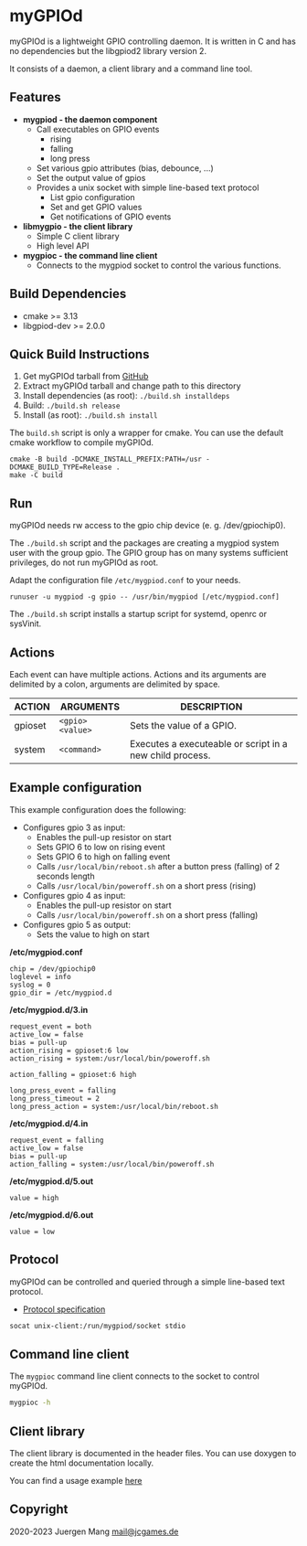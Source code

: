 # myGPIOd

myGPIOd is a lightweight GPIO controlling daemon. It is written in C and has no dependencies but the libgpiod2 library version 2.

It consists of a daemon, a client library and a command line tool.

## Features

- **mygpiod - the daemon component**
  - Call executables on GPIO events
    - rising
    - falling
    - long press
  - Set various gpio attributes (bias, debounce, ...)
  - Set the output value of gpios
  - Provides a unix socket with simple line-based text protocol
    - List gpio configuration
    - Set and get GPIO values
    - Get notifications of GPIO events
- **libmygpio - the client library**
  - Simple C client library
  - High level API
- **mygpioc - the command line client**
  - Connects to the mygpiod socket to control the various functions.

## Build Dependencies

- cmake >= 3.13
- libgpiod-dev >= 2.0.0

## Quick Build Instructions

1. Get myGPIOd tarball from [GitHub](https://github.com/jcorporation/myGPIOd/releases/latest)
2. Extract myGPIOd tarball and change path to this directory
3. Install dependencies (as root): `./build.sh installdeps`
4. Build: `./build.sh release`
5. Install (as root): `./build.sh install`

The `build.sh` script is only a wrapper for cmake. You can use the default cmake workflow to compile myGPIOd.

```
cmake -B build -DCMAKE_INSTALL_PREFIX:PATH=/usr -DCMAKE_BUILD_TYPE=Release .
make -C build
```

## Run

myGPIOd needs rw access to the gpio chip device (e. g. /dev/gpiochip0).

The `./build.sh` script and the packages are creating a mygpiod system user with the group gpio. The GPIO group has on many systems sufficient privileges, do not run myGPIOd as root.

Adapt the configuration file `/etc/mygpiod.conf` to your needs.

```
runuser -u mygpiod -g gpio -- /usr/bin/mygpiod [/etc/mygpiod.conf]
```

The `./build.sh` script installs a startup script for systemd, openrc or sysVinit.

## Actions

Each event can have multiple actions. Actions and its arguments are delimited by a colon, arguments are delimited by space.

| ACTION | ARGUMENTS | DESCRIPTION |
| ------ | --------- | ----------- |
| gpioset | `<gpio>` `<value>` | Sets the value of a GPIO. |
| system | `<command>` | Executes a executeable or script in a new child process. |

## Example configuration

This example configuration does the following:

- Configures gpio 3 as input:
  - Enables the pull-up resistor on start
  - Sets GPIO 6 to low on rising event
  - Sets GPIO 6 to high on falling event
  - Calls `/usr/local/bin/reboot.sh` after a button press (falling) of 2 seconds length
  - Calls `/usr/local/bin/poweroff.sh` on a short press (rising)
- Configures gpio 4 as input:
  - Enables the pull-up resistor on start
  - Calls `/usr/local/bin/poweroff.sh` on a short press (falling)
- Configures gpio 5 as output:
  - Sets the value to high on start

**/etc/mygpiod.conf**
```
chip = /dev/gpiochip0
loglevel = info
syslog = 0
gpio_dir = /etc/mygpiod.d
```

**/etc/mygpiod.d/3.in**
```
request_event = both
active_low = false
bias = pull-up
action_rising = gpioset:6 low
action_rising = system:/usr/local/bin/poweroff.sh

action_falling = gpioset:6 high

long_press_event = falling
long_press_timeout = 2
long_press_action = system:/usr/local/bin/reboot.sh
```

**/etc/mygpiod.d/4.in**
```
request_event = falling
active_low = false
bias = pull-up
action_falling = system:/usr/local/bin/poweroff.sh
```

**/etc/mygpiod.d/5.out**
```
value = high
```

**/etc/mygpiod.d/6.out**
```
value = low
```

## Protocol

myGPIOd can be controlled and queried through a simple line-based text protocol.

- [Protocol specification](PROTOCOL.md)

```sh
socat unix-client:/run/mygpiod/socket stdio
```

## Command line client

The `mygpioc` command line client connects to the socket to control myGPIOd.

```sh
mygpioc -h
```

## Client library

The client library is documented in the header files. You can use doxygen to create the html documentation locally.

You can find a usage example [here](libmygpio/example/main.c)

## Copyright

2020-2023 Juergen Mang <mail@jcgames.de>
